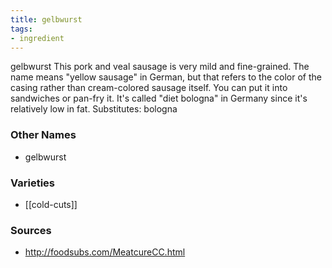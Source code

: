 ```yaml
---
title: gelbwurst
tags:
- ingredient
---
```

gelbwurst This pork and veal sausage is very mild and fine-grained. The name means "yellow sausage" in German, but that refers to the color of the casing rather than cream-colored sausage itself. You can put it into sandwiches or pan-fry it. It's called "diet bologna" in Germany since it's relatively low in fat. Substitutes: bologna

### Other Names

* gelbwurst

### Varieties

* [[cold-cuts]]

### Sources
* http://foodsubs.com/MeatcureCC.html
